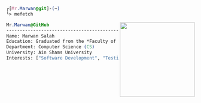 ```css
┌[Mr.Marwan@git]-(~)
└> mefetch
```
<div style="display:block;text-align:left"><img align="right" src="gif/00xWolf.gif" border="0" style="width:200px;">

 ```css
 Mr.Marwan@GitHub
 ------------------------------------------------------------------------------
 Name: Marwan Salah
 Education: Graduated from the *Faculty of Computers and Information Sciences*
 Department: Computer Science (CS)
 University: Ain Shams University
 Interests: ["Software Development", "Testing", "Data Management", "Backend-development ", "AI-ML"]
  ```
